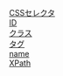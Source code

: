 [CSSセレクタ](cssセレクタ.md)  
[ID](id.md)  
[クラス](クラス.md)  
[タグ](タグ.md)  
[name](name.md)  
[XPath](xpath.md)  
[](.md)  
[](.md)  
